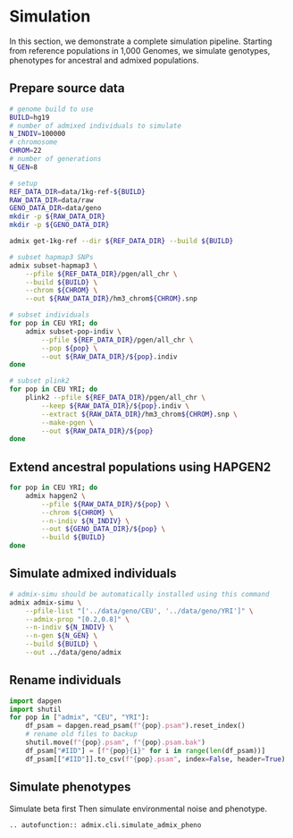 # Simulation
In this section, we demonstrate a complete simulation pipeline. Starting from reference populations in 1,000 Genomes, we simulate genotypes, phenotypes for ancestral and admixed populations.

## Prepare source data
```bash
# genome build to use
BUILD=hg19
# number of admixed individuals to simulate
N_INDIV=100000
# chromosome 
CHROM=22
# number of generations
N_GEN=8

# setup
REF_DATA_DIR=data/1kg-ref-${BUILD}
RAW_DATA_DIR=data/raw
GENO_DATA_DIR=data/geno
mkdir -p ${RAW_DATA_DIR}
mkdir -p ${GENO_DATA_DIR}
```

```bash
admix get-1kg-ref --dir ${REF_DATA_DIR} --build ${BUILD}

# subset hapmap3 SNPs
admix subset-hapmap3 \
    --pfile ${REF_DATA_DIR}/pgen/all_chr \
    --build ${BUILD} \
    --chrom ${CHROM} \
    --out ${RAW_DATA_DIR}/hm3_chrom${CHROM}.snp

# subset individuals
for pop in CEU YRI; do
    admix subset-pop-indiv \
        --pfile ${REF_DATA_DIR}/pgen/all_chr \
        --pop ${pop} \
        --out ${RAW_DATA_DIR}/${pop}.indiv
done

# subset plink2
for pop in CEU YRI; do
    plink2 --pfile ${REF_DATA_DIR}/pgen/all_chr \
        --keep ${RAW_DATA_DIR}/${pop}.indiv \
        --extract ${RAW_DATA_DIR}/hm3_chrom${CHROM}.snp \
        --make-pgen \
        --out ${RAW_DATA_DIR}/${pop}
done
```

## Extend ancestral populations using HAPGEN2

```bash
for pop in CEU YRI; do
    admix hapgen2 \
        --pfile ${RAW_DATA_DIR}/${pop} \
        --chrom ${CHROM} \
        --n-indiv ${N_INDIV} \
        --out ${GENO_DATA_DIR}/${pop} \
        --build ${BUILD}
done
```

## Simulate admixed individuals
```bash
# admix-simu should be automatically installed using this command
admix admix-simu \
    --pfile-list "['../data/geno/CEU', '../data/geno/YRI']" \
    --admix-prop "[0.2,0.8]" \
    --n-indiv ${N_INDIV} \
    --n-gen ${N_GEN} \
    --build ${BUILD} \
    --out ../data/geno/admix
```

## Rename individuals
```python
import dapgen
import shutil
for pop in ["admix", "CEU", "YRI"]:
    df_psam = dapgen.read_psam(f"{pop}.psam").reset_index()
    # rename old files to backup
    shutil.move(f"{pop}.psam", f"{pop}.psam.bak")
    df_psam["#IID"] = [f"{pop}{i}" for i in range(len(df_psam))]
    df_psam[["#IID"]].to_csv(f"{pop}.psam", index=False, header=True)
```


## Simulate phenotypes
Simulate beta first
Then simulate environmental noise and phenotype.

```{eval-rst}
.. autofunction:: admix.cli.simulate_admix_pheno
```
